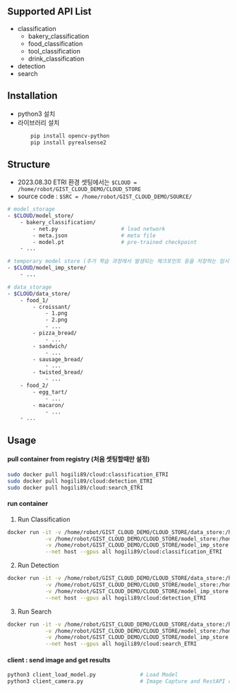 ## Supported API List
- classification
    - bakery_classification
    - food_classification
    - tool_classification
    - drink_classification
- detection
- search


## Installation
- python3 설치
- 라이브러리 설치
  ```bash
      pip install opencv-python
      pip install pyrealsense2
  ```


## Structure
- 2023.08.30 ETRI 환경 셋팅에서는 ```$CLOUD = /home/robot/GIST_CLOUD_DEMO/CLOUD_STORE```
- source code : ```$SRC = /home/robot/GIST_CLOUD_DEMO/SOURCE/```
  
```bash
# model_storage
- $CLOUD/model_store/
    - bakery_classification/
        - net.py                    # load network
        - meta.json                 # meta file
        - model.pt                  # pre-trained checkpoint
    - ...

# temporary model store (추가 학습 과정에서 발생되는 체크포인트 등을 저장하는 임시 저장소)
- $CLOUD/model_imp_store/
    - ...

# data_storage
- $CLOUD/data_store/
    - food_1/
        - croissant/
            - 1.png
            - 2.png
            - ...
        - pizza_bread/
            - ...
        - sandwich/
            - ...
        - sausage_bread/
            - ...
        - twisted_bread/
            - ...
    - food_2/
        - egg_tart/
            - ...
        - macaron/
            - ...
    - ...
```


## Usage
#### pull container from registry (처음 셋팅할때만 설정)
```bash
sudo docker pull hogili89/cloud:classification_ETRI
sudo docker pull hogili89/cloud:detection_ETRI
sudo docker pull hogili89/cloud:search_ETRI
```

#### run container
1. Run Classification
```bash
docker run -it -v /home/robot/GIST_CLOUD_DEMO/CLOUD_STORE/data_store:/home/data_store \
            -v /home/robot/GIST_CLOUD_DEMO/CLOUD_STORE/model_store:/home/model_store \
            -v /home/robot/GIST_CLOUD_DEMO/CLOUD_STORE/model_imp_store:/home/model_imp_store \
            --net host --gpus all hogili89/cloud:classification_ETRI
```

2. Run Detection
```bash
docker run -it -v /home/robot/GIST_CLOUD_DEMO/CLOUD_STORE/data_store:/home/data_store \
            -v /home/robot/GIST_CLOUD_DEMO/CLOUD_STORE/model_store:/home/model_store \
            -v /home/robot/GIST_CLOUD_DEMO/CLOUD_STORE/model_imp_store:/home/model_imp_store \
            --net host --gpus all hogili89/cloud:detection_ETRI
```

3. Run Search
```bash
docker run -it -v /home/robot/GIST_CLOUD_DEMO/CLOUD_STORE/data_store:/home/data_store \
            -v /home/robot/GIST_CLOUD_DEMO/CLOUD_STORE/model_store:/home/model_store \
            -v /home/robot/GIST_CLOUD_DEMO/CLOUD_STORE/model_imp_store:/home/model_imp_store \
            --net host --gpus all hogili89/cloud:search_ETRI
```


#### client : send image and get results
```bash
python3 client_load_model.py              # Load Model
python3 client_camera.py                  # Image Capture and RestAPI call
```





